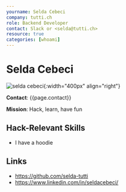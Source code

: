 ```yaml
---
yourname: Selda Cebeci
company: tutti.ch
role: Backend Developer
contact: Slack or <selda@tutti.ch>
resource: true
categories: [whoami]
---
```


# Selda Cebeci

![selda cebeci](/hackdays/whoami/pics/selda.png "Selda Cebeci"){:width="400px" align="right"}

**Contact**: {{page.contact}}

**Mission**: Hack, learn, have fun

## Hack-Relevant Skills

- I have a hoodie

## Links

- <https://github.com/selda-tutti>
- <https://www.linkedin.com/in/seldacebeci/>
